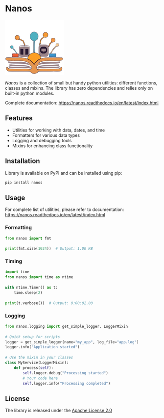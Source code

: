 # Nanos

![logo](docs/source/_static/nanos_logo.png)

*Nanos* is a collection of small but handy python utilities: different
functions, classes and mixins. The library has zero dependencies and relies
only on built-in python modules.

Complete documentation: https://nanos.readthedocs.io/en/latest/index.html

## Features

* Utilities for working with data, dates, and time
* Formatters for various data types
* Logging and debugging tools
* Mixins for enhancing class functionality

## Installation

Library is available on PyPI and can be installed using pip:

```bash
pip install nanos
```

## Usage

For complete list of utilities, please refer to documentation:
https://nanos.readthedocs.io/en/latest/index.html

### Formatting

```python
from nanos import fmt

print(fmt.size(1024))  # Output: 1.00 KB
```

### Timing

```python
import time
from nanos import time as ntime

with ntime.Timer() as t:
    time.sleep(2)

print(t.verbose())  # Output: 0:00:02.00
```

### Logging

```python
from nanos.logging import get_simple_logger, LoggerMixin

# Quick setup for scripts
logger = get_simple_logger(name="my_app", log_file="app.log")
logger.info("Application started")

# Use the mixin in your classes
class MyService(LoggerMixin):
    def process(self):
        self.logger.debug("Processing started")
        # Your code here
        self.logger.info("Processing completed")
```

## License

The library is released under the [Apache License 2.0](LICENSE)
